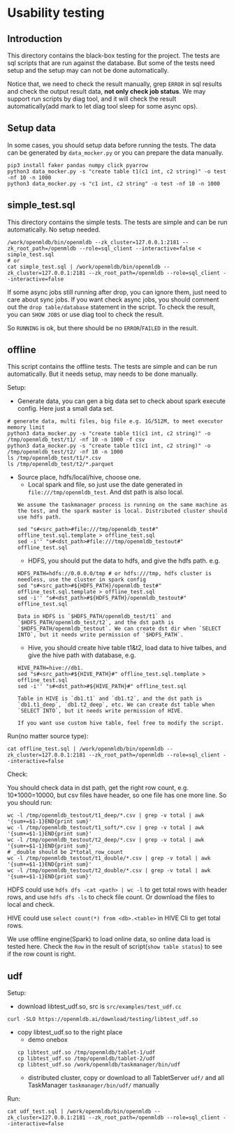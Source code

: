 # Usability testing

## Introduction

This directory contains the black-box testing for the project. The tests are sql scripts that are run against the database. But some of the tests need setup and the setup may can not be done automatically.

Notice that, we need to check the result manually, grep `ERROR` in sql results and check the output result data, **not only check job status**. We may support run scripts by diag tool, and it will check the result automatically(add mark to let diag tool sleep for some async ops).

## Setup data

In some cases, you should setup data before running the tests. The data can be generated by `data_mocker.py` or you can prepare the data manually.
```
pip3 install faker pandas numpy click pyarrow
python3 data_mocker.py -s "create table t1(c1 int, c2 string)" -o test -nf 10 -n 1000
python3 data_mocker.py -s "c1 int, c2 string" -o test -nf 10 -n 1000
```

## simple_test.sql

This directory contains the simple tests. The tests are simple and can be run automatically. No setup needed.

```shell
/work/openmldb/bin/openmldb --zk_cluster=127.0.0.1:2181 --zk_root_path=/openmldb --role=sql_client --interactive=false < simple_test.sql
# or
cat simple_test.sql | /work/openmldb/bin/openmldb --zk_cluster=127.0.0.1:2181 --zk_root_path=/openmldb --role=sql_client --interactive=false
```

If some async jobs still running after drop, you can ignore them, just need to care about sync jobs. If you want check async jobs, you should comment out the `drop table/database` statement in the script. To check the result, you can `SHOW JOBS` or use diag tool to check the result.

So `RUNNING` is ok, but there should be no `ERROR`/`FAILED` in the result.

## offline

This script contains the offline tests. The tests are simple and can be run automatically. But it needs setup, may needs to be done manually.

Setup:

- Generate data, you can gen a big data set to check about spark execute config. Here just a small data set.
```
# generate data, multi files, big file e.g. 1G/512M, to meet executor memory limit
python3 data_mocker.py -s "create table t1(c1 int, c2 string)" -o /tmp/openmldb_test/t1/ -nf 10 -n 1000 -f csv
python3 data_mocker.py -s "create table t1(c1 int, c2 string)" -o /tmp/openmldb_test/t2/ -nf 10 -n 1000
ls /tmp/openmldb_test/t1/*.csv
ls /tmp/openmldb_test/t2/*.parquet
```

- Source place, hdfs/local/hive, choose one.
    - Local spark and file, so just use the date generated in `file:///tmp/openmldb_test`. And dst path is also local.
    ```{note}
    We assume the taskmanager process is running on the same machine as the test, and the spark master is local. Distributed cluster should use hdfs path.
    ```
    ```
    sed "s#<src_path>#file:///tmp/openmldb_test#" offline_test.sql.template > offline_test.sql
    sed -i'' "s#<dst_path>#file:///tmp/openmldb_testout#" offline_test.sql
    ```
    - HDFS, you should put the data to hdfs, and give the hdfs path. e.g. 
    ```
    HDFS_PATH=hdfs://0.0.0.0/tmp # or hdfs:///tmp, hdfs cluster is needless, use the cluster in spark config
    sed "s#<src_path>#${HDFS_PATH}/openmldb_test#" offline_test.sql.template > offline_test.sql
    sed -i'' "s#<dst_path>#${HDFS_PATH}/openmldb_testout#" offline_test.sql
    ```
    ```{note}
    Data in HDFS is `$HDFS_PATH/openmldb_test/t1` and `$HDFS_PATH/openmldb_test/t2`, and the dst path is `$HDFS_PATH/openmldb_testout`. We can create dst dir when `SELECT INTO`, but it needs write permission of `$HDFS_PATH`. 
    ```
    - Hive, you should create hive table t1&t2, load data to hive talbes, and give the hive path with database, e.g. 
    ```
    HIVE_PATH=hive://db1.
    sed "s#<src_path>#${HIVE_PATH}#" offline_test.sql.template > offline_test.sql
    sed -i'' "s#<dst_path>#${HIVE_PATH}#" offline_test.sql
    ```
    ```{note}
    Table in HIVE is `db1.t1` and `db1.t2`, and the dst path is `db1.t1_deep`, `db1.t2_deep`, etc. We can create dst table when `SELECT INTO`, but it needs write permission of HIVE.

    If you want use custom hive table, feel free to modify the script.
    ```

Run(no matter source type):
```
cat offline_test.sql | /work/openmldb/bin/openmldb --zk_cluster=127.0.0.1:2181 --zk_root_path=/openmldb --role=sql_client --interactive=false
```

Check:

You should check data in dst path, get the right row count, e.g. 10*1000=10000, but csv files have header, so one file has one more line. So you should run:
```
wc -l /tmp/openmldb_testout/t1_deep/*.csv | grep -v total | awk '{sum+=$1-1}END{print sum}'
wc -l /tmp/openmldb_testout/t1_soft/*.csv | grep -v total | awk '{sum+=$1-1}END{print sum}'
wc -l /tmp/openmldb_testout/t2_deep/*.csv | grep -v total | awk '{sum+=$1-1}END{print sum}'
# _double should be 2*total_row_count
wc -l /tmp/openmldb_testout/t1_double/*.csv | grep -v total | awk '{sum+=$1-1}END{print sum}'
wc -l /tmp/openmldb_testout/t2_double/*.csv | grep -v total | awk '{sum+=$1-1}END{print sum}'
```

HDFS could use ```hdfs dfs -cat <path> | wc -l``` to get total rows with header rows, and use `hdfs dfs -ls` to check file count. Or download the files to local and check.

HIVE could use `select count(*) from <db>.<table>` in HIVE Cli to get total rows.

We use offline engine(Spark) to load online data, so online data load is tested here. Check the `Row` in the result of script(`show table status`) to see if the row count is right.

## udf

Setup:
- download libtest_udf.so, src is `src/examples/test_udf.cc`
```
curl -SLO https://openmldb.ai/download/testing/libtest_udf.so
```
- copy libtest_udf.so to the right place
    - demo onebox
    ```shell
    cp libtest_udf.so /tmp/openmldb/tablet-1/udf
    cp libtest_udf.so /tmp/openmldb/tablet-2/udf
    cp libtest_udf.so /work/openmldb/taskmanager/bin/udf
    ```
    - distributed cluster, copy or download to all TabletServer `udf/` and all TaskManager `taskmanager/bin/udf/` manually

Run:
```
cat udf_test.sql | /work/openmldb/bin/openmldb --zk_cluster=127.0.0.1:2181 --zk_root_path=/openmldb --role=sql_client --interactive=false
```
